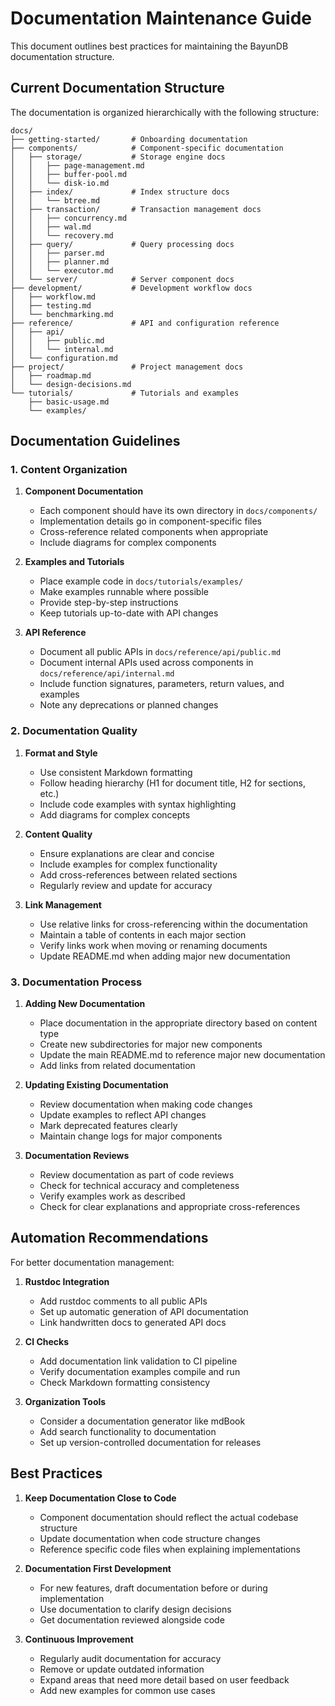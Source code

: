 # Documentation Maintenance Guide

This document outlines best practices for maintaining the BayunDB documentation structure.

## Current Documentation Structure

The documentation is organized hierarchically with the following structure:

```
docs/
├── getting-started/       # Onboarding documentation
├── components/            # Component-specific documentation
│   ├── storage/           # Storage engine docs
│   │   ├── page-management.md
│   │   ├── buffer-pool.md
│   │   └── disk-io.md
│   ├── index/             # Index structure docs
│   │   └── btree.md
│   ├── transaction/       # Transaction management docs
│   │   ├── concurrency.md
│   │   ├── wal.md
│   │   └── recovery.md
│   ├── query/             # Query processing docs
│   │   ├── parser.md
│   │   ├── planner.md
│   │   └── executor.md
│   └── server/            # Server component docs
├── development/           # Development workflow docs
│   ├── workflow.md
│   ├── testing.md
│   └── benchmarking.md
├── reference/             # API and configuration reference
│   ├── api/
│   │   ├── public.md
│   │   └── internal.md
│   └── configuration.md
├── project/               # Project management docs
│   ├── roadmap.md
│   └── design-decisions.md
└── tutorials/             # Tutorials and examples
    ├── basic-usage.md
    └── examples/
```

## Documentation Guidelines

### 1. Content Organization

1. **Component Documentation**
   - Each component should have its own directory in `docs/components/`
   - Implementation details go in component-specific files
   - Cross-reference related components when appropriate
   - Include diagrams for complex components

2. **Examples and Tutorials**
   - Place example code in `docs/tutorials/examples/`
   - Make examples runnable where possible
   - Provide step-by-step instructions
   - Keep tutorials up-to-date with API changes

3. **API Reference**
   - Document all public APIs in `docs/reference/api/public.md`
   - Document internal APIs used across components in `docs/reference/api/internal.md`
   - Include function signatures, parameters, return values, and examples
   - Note any deprecations or planned changes

### 2. Documentation Quality

1. **Format and Style**
   - Use consistent Markdown formatting
   - Follow heading hierarchy (H1 for document title, H2 for sections, etc.)
   - Include code examples with syntax highlighting
   - Add diagrams for complex concepts

2. **Content Quality**
   - Ensure explanations are clear and concise
   - Include examples for complex functionality
   - Add cross-references between related sections
   - Regularly review and update for accuracy

3. **Link Management**
   - Use relative links for cross-referencing within the documentation
   - Maintain a table of contents in each major section
   - Verify links work when moving or renaming documents
   - Update README.md when adding major new documentation

### 3. Documentation Process

1. **Adding New Documentation**
   - Place documentation in the appropriate directory based on content type
   - Create new subdirectories for major new components
   - Update the main README.md to reference major new documentation
   - Add links from related documentation

2. **Updating Existing Documentation**
   - Review documentation when making code changes
   - Update examples to reflect API changes
   - Mark deprecated features clearly
   - Maintain change logs for major components

3. **Documentation Reviews**
   - Review documentation as part of code reviews
   - Check for technical accuracy and completeness
   - Verify examples work as described
   - Check for clear explanations and appropriate cross-references

## Automation Recommendations

For better documentation management:

1. **Rustdoc Integration**
   - Add rustdoc comments to all public APIs
   - Set up automatic generation of API documentation
   - Link handwritten docs to generated API docs

2. **CI Checks**
   - Add documentation link validation to CI pipeline
   - Verify documentation examples compile and run
   - Check Markdown formatting consistency

3. **Organization Tools**
   - Consider a documentation generator like mdBook
   - Add search functionality to documentation
   - Set up version-controlled documentation for releases

## Best Practices

1. **Keep Documentation Close to Code**
   - Component documentation should reflect the actual codebase structure
   - Update documentation when code structure changes
   - Reference specific code files when explaining implementations

2. **Documentation First Development**
   - For new features, draft documentation before or during implementation
   - Use documentation to clarify design decisions
   - Get documentation reviewed alongside code

3. **Continuous Improvement**
   - Regularly audit documentation for accuracy
   - Remove or update outdated information
   - Expand areas that need more detail based on user feedback
   - Add new examples for common use cases 
